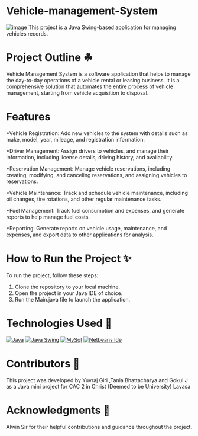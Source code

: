 # Vehicle-management-System #
![image](https://user-images.githubusercontent.com/118046310/236465130-64cf21f1-313b-4be3-abad-a733efb4d2bf.png "Admin Dashboard")
This project is a Java Swing-based application for managing vehicles records.

# Project Outline ☘ #
Vehicle Management System is a software application that helps to manage the day-to-day operations of a vehicle rental or leasing business. It is a comprehensive solution that automates the entire process of vehicle management, starting from vehicle acquisition to disposal.

# Features #

*Vehicle Registration: Add new vehicles to the system with details such as make, model, year, mileage, and registration information.

*Driver Management: Assign drivers to vehicles, and manage their information, including license details, driving history, and availability.

*Reservation Management: Manage vehicle reservations, including creating, modifying, and canceling reservations, and assigning vehicles to reservations.

*Vehicle Maintenance: Track and schedule vehicle maintenance, including oil changes, tire rotations, and other regular maintenance tasks.

*Fuel Management: Track fuel consumption and expenses, and generate reports to help manage fuel costs.

*Reporting: Generate reports on vehicle usage, maintenance, and expenses, and export data to other applications for analysis.

# How to Run the Project ✨ #

To run the project, follow these steps:

1. Clone the repository to your local machine.
2. Open the project in your Java IDE of choice.
3. Run the Main.java file to launch the application.

# Technologies Used 🎐 #
[![Java](https://img.shields.io/badge/JAVA-FAD7A0?style=for-the-badge)](https://www.java.com/)
[![Java Swing](https://img.shields.io/badge/JAVA_SWING-FAD7A0?style=for-the-badge)](https://docs.oracle.com/javase/tutorial/uiswing/)
[![MySql](https://img.shields.io/badge/MYSQL-FAD7A0?style=for-the-badge)](https://www.java.com/)
[![Netbeans Ide](https://img.shields.io/badge/NETBEANS-FAD7A0?style=for-the-badge)](https://www.java.com/)

# Contributors 🍟 #
This project was developed by Yuvraj Giri ,Tania Bhattacharya and Gokul J as a Java mini project for CAC 2 in Christ (Deemed to be University) Lavasa

# Acknowledgments 🙏 #
Alwin Sir for their helpful contributions and guidance throughout the project.
